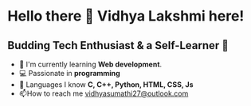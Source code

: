# Hello there :wave: Vidhya Lakshmi here!
## Budding Tech Enthusiast & a Self-Learner :seedling:

- :telescope: I'm currently learning **Web development**.
- :computer: Passionate in **programming**
- :speech_balloon: Languages I know **C, C++, Python, HTML, CSS, Js**
- :mailbox:How to reach me [vidhyasumathi27@outlook.com](vidhyasumathi27@outlook.com)
